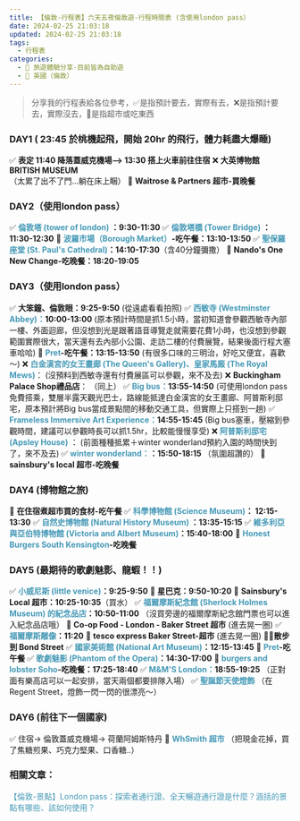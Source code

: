```yaml
---
title: 【倫敦-行程表】六天五夜倫敦遊-行程時間表 (含使用london pass）
date: 2024-02-25 21:03:18
updated: 2024-02-25 21:03:18
tags:
  - 行程表
categories: 
  - 🌴 旅遊體驗分享-目前皆為自助遊
  - 🥥 英國（倫敦） 
---
```

>分享我的行程表給各位參考，✅是指預計要去，實際有去，❌是指預計要去，實際沒去，🍜是指超市或吃東西 

<!-- more -->

### DAY1 ( 23:45 於桃機起飛，開始 20hr 的飛行，體力耗盡大爆睡)
✅ **表定 11:40 降落蓋威克機場--> 13:30 搭上火車前往住宿**
❌ **大英博物館 BRITISH MUSEUM**  
（太累了出不了門...躺在床上睏）
🍜 **Waitrose & Partners 超市-買晚餐**

### DAY2（使用london pass）
✅ **<font color=#4599B6>倫敦塔 (tower of london)</font> ：9:30-11:30**
✅ **<font color=#4599B6>倫敦塔橋 (Tower Bridge)</font> ：11:30-12:30**
🍜 **<font color=#4599B6>波羅市場（Borough Market）</font>-吃午餐：13:10-13:50**
✅ **<font color=#4599B6>聖保羅座堂 (St. Paul's Cathedral)</font>：14:10-17:30**（含40分鐘彌撒）
🍜 **Nando's One New Change-吃晚餐：18:20-19:05**

### DAY3（使用london pass）
✅ **大笨鐘、倫敦眼：9:25-9:50**
(從遠處看看拍照)
✅ **<font color=#4599B6>西敏寺 (Westminster Abbey)：</font>10:00-13:00**
(原本預計時間是抓1.5小時，當初知道會參觀西敏寺內部一樓、外面迴廊，但沒想到光是跟著語音導覽走就需要花費1小時，也沒想到參觀範圍實際很大，當天還有去內部小公園、走訪二樓的付費展覽，結果後面行程大塞車哈哈)
🍜 **<font color=#4599B6>Pret</font>-吃午餐：13:15-13:50**
(有很多口味的三明治，好吃又便宜，喜歡～)
❌ **<font color=#4599B6>白金漢宮的女王畫廊 (The Queen's Gallery)、皇家馬廄 (The Royal Mews)**</font>：
(沒預料到西敏寺還有付費展區可以參觀，來不及去)
❌ **Buckingham Palace Shop禮品店**：
（同上）
✅ **<font color=#4599B6>Big bus：</font>13:55-14:50** 
(可使用london pass免費搭乘，雙層半露天觀光巴士，路線能抵達白金漢宮的女王畫廊、阿普斯利邸宅，原本預計將Big bus當成景點間的移動交通工具，但實際上只搭到一趟)
✅ **<font color=#4599B6>Frameless Immersive Art Experience：</font>14:55-15:45**
(Big bus塞車，壓縮到參觀時間，建議可以參觀時長可以抓1.5hr，比較能慢慢享受)
❌ **<font color=#4599B6>阿普斯利邸宅 (Apsley House)</font>** ： 
(前面種種抵累＋winter wonderland預約入園的時間快到了，來不及去)
✅  **<font color=#4599B6>winter wonderland：</font>：15:50-18:15**
（氛圍超讚的）
🍜 **sainsbury's local 超市-吃晚餐**

### DAY4 (博物館之旅)
🍜 **在住宿煮超市買的食材-吃午餐**
✅ **<font color=#4599B6>科學博物館 (Science Museum)</font>： 12:15-13:30**
✅ **<font color=#4599B6>自然史博物館 (Natural History Museum) </font>：13:35-15:15**
✅ **<font color=#4599B6>維多利亞與亞伯特博物館 (Victoria and Albert Museum)</font>：15:40-18:00**
🍜 **<font color=#4599B6>Honest Burgers South Kensington</font>-吃晚餐**

### DAY5 (最期待的歌劇魅影、龍蝦！！)
✅ **<font color=#4599B6>小威尼斯 (little venice)</font>：9:25-9:50**
🍜 **星巴克：9:50-10:20**
🍜 **Sainsbury's Local 超市：10:25-10:35**（買水）
✅ **<font color=#4599B6>福爾摩斯紀念館 (Sherlock Holmes Museum) 的紀念品店</font>：10:50-11:00**
（沒買旁邊的福爾摩斯紀念館門票也可以進入紀念品店哦）
🍜 **Co-op Food - London - Baker Street 超市** (進去晃一圈)
✅ **<font color=#4599B6>福爾摩斯雕像</font>：11:20**
🍜 **tesco express Baker Street-超市** (進去晃一圈)
🏃🏽**散步到 Bond Street**
✅ **<font color=#4599B6>國家美術館 (National Art Museum)</font>：12:15-13:45**
🍜 **<font color=#4599B6>Pret</font>-吃午餐**
✅ **<font color=#4599B6>歌劇魅影 (Phantom of the Opera)</font>：14:30-17:00**
🍜 **<font color=#4599B6>burgers and lobster Soho</font>-吃晚餐：17:25-18:40**
✅ **<font color=#4599B6> M&M'S London：</font>18:55-19:25**
（正對面有樂高店可以一起安排，當天兩個都要排隊入場）
✅ **<font color=#4599B6>聖誕節天使燈飾</font>**
（在Regent Street，燈飾一閃一閃的很漂亮～）
### DAY6  (前往下一個國家)
✅ 住宿-> 倫敦蓋威克機場-> 荷蘭阿姆斯特丹
🍜 **<font color=#4599B6>WhSmith 超市</font>** 
（把現金花掉，買了焦糖煎果、巧克力堅果、口香糖..）

### 相關文章：
<font color=#4599B6>【倫敦-景點】London pass：探索者通行證、全天暢遊通行證是什麼？涵括的景點有哪些、該如何使用？</font> 

